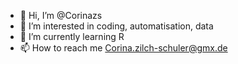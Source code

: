 - 👋 Hi, I’m @Corinazs
- 👀 I’m interested in coding, automatisation, data
- 🌱 I’m currently learning R
- 📫 How to reach me Corina.zilch-schuler@gmx.de

<!---
Corinazs/Corinazs is a ✨ special ✨ repository because its `README.md` (this file) appears on your GitHub profile.
You can click the Preview link to take a look at your changes.
--->
